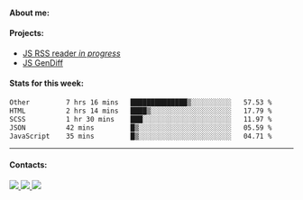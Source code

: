 #### About me:

#### Projects:
- [JS RSS reader *in progress*](https://github.com/GKoil/frontend-project-lvl3)
- [JS GenDiff](https://github.com/GKoil/GenDiff)

#### Stats for this week:
<!--START_SECTION:waka-->

```txt
Other         7 hrs 16 mins   ██████████████▒░░░░░░░░░░   57.53 %
HTML          2 hrs 14 mins   ████▒░░░░░░░░░░░░░░░░░░░░   17.79 %
SCSS          1 hr 30 mins    ███░░░░░░░░░░░░░░░░░░░░░░   11.97 %
JSON          42 mins         █▒░░░░░░░░░░░░░░░░░░░░░░░   05.59 %
JavaScript    35 mins         █▒░░░░░░░░░░░░░░░░░░░░░░░   04.71 %
```

<!--END_SECTION:waka-->
---
#### Contacts:

<a target='_blank' title='LinkedIn' href="https://www.linkedin.com/in/gkoil/">
  <img src="https://img.shields.io/badge/LinkedIn-0077B5?style=for-the-badge&logo=linkedin&logoColor=white" />
</a>
<a target='_blank' title='Telegram' href="https://t.me/gkoil">
  <img src="https://img.shields.io/badge/Telegram-2CA5E0?style=for-the-badge&logo=telegram&logoColor=white" />
</a>
<a target='_blank' title='Gmail' href="mailto: gk.grigorev@gmail.com">
  <img src="https://img.shields.io/badge/Gmail-D14836?style=for-the-badge&logo=gmail&logoColor=white" />
</a>

